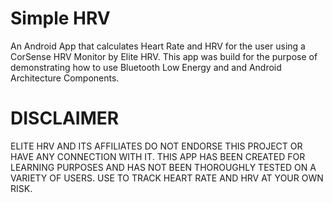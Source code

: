 # Simple HRV

An Android App that calculates Heart Rate and HRV for the user using a CorSense HRV Monitor by Elite HRV. This app was build for the purpose of demonstrating how to use Bluetooth Low Energy and and Android Architecture Components.

# DISCLAIMER

ELITE HRV AND ITS AFFILIATES DO NOT ENDORSE THIS PROJECT OR HAVE ANY CONNECTION WITH IT. THIS APP HAS BEEN CREATED FOR LEARNING PURPOSES AND HAS NOT BEEN THOROUGHLY TESTED ON A VARIETY OF USERS. USE TO TRACK HEART RATE AND HRV AT YOUR OWN RISK.
